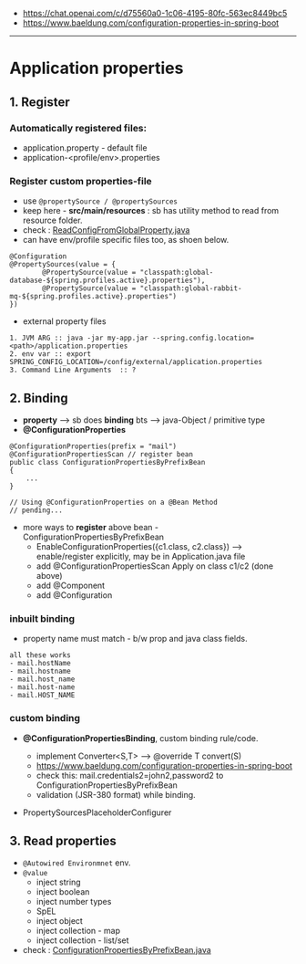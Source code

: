 - https://chat.openai.com/c/d75560a0-1c06-4195-80fc-563ec8449bc5
- https://www.baeldung.com/configuration-properties-in-spring-boot
---
# Application properties

## 1. Register
### Automatically registered files:
- application.property - default file
- application-<profile/env>.properties

### Register custom properties-file
- use `@propertySource / @propertySources`
- keep here - **src/main/resources** : sb has utility method to read from resource folder.
- check : [ReadConfigFromGlobalProperty.java](..%2FSpring_03_Properties%2Fconfiguration%2FReadConfigFromGlobalProperty.java)
- can have env/profile specific files too, as shoen below.
```
@Configuration  
@PropertySources(value = {
        @PropertySource(value = "classpath:global-database-${spring.profiles.active}.properties"),
        @PropertySource(value = "classpath:global-rabbit-mq-${spring.profiles.active}.properties")
})
```
- external property files
```
1. JVM ARG :: java -jar my-app.jar --spring.config.location=<path>/application.properties
2. env var :: export SPRING_CONFIG_LOCATION=/config/external/application.properties
3. Command Line Arguments  :: ?
```

## 2. Binding
- **property** --> sb does **binding** bts --> java-Object / primitive type
- **@ConfigurationProperties**
```
@ConfigurationProperties(prefix = "mail")
@ConfigurationPropertiesScan // register bean
public class ConfigurationPropertiesByPrefixBean
{
    ...
}
```
```
// Using @ConfigurationProperties on a @Bean Method
// pending...
```
- more ways to **register** above bean - ConfigurationPropertiesByPrefixBean
  - EnableConfigurationProperties({c1.class, c2.class}) --> enable/register explicitly, may be in Application.java file
  - add @ConfigurationPropertiesScan Apply on class c1/c2 (done above)
  - add @Component
  - add @Configuration

### inbuilt binding
- property name must match - b/w prop and java class fields.
```
all these works
- mail.hostName
- mail.hostname
- mail.host_name
- mail.host-name
- mail.HOST_NAME
```


### custom binding
- **@ConfigurationPropertiesBinding**, custom binding rule/code.
  - implement Converter<S,T> --> @override T convert(S)
  - https://www.baeldung.com/configuration-properties-in-spring-boot
  - check this: mail.credentials2=john2,password2 to ConfigurationPropertiesByPrefixBean
  - validation (JSR-380 format) while binding.

- PropertySourcesPlaceholderConfigurer

## 3. Read properties
- `@Autowired Environmnet` env.
- `@value` 
  - inject string
  - inject boolean
  - inject number types
  - SpEL
  - inject object
  - inject collection - map
  - inject collection - list/set
- check : [ConfigurationPropertiesByPrefixBean.java](..%2FSpring_03_Properties%2Fbean%2FConfigurationPropertiesByPrefixBean.java)

